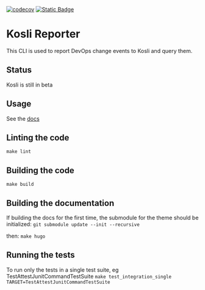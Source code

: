 [![codecov](https://codecov.io/gh/kosli-dev/cli/branch/main/graph/badge.svg?token=Z4Y53XIOKJ)](https://codecov.io/gh/kosli-dev/cli)
[![Static Badge](https://img.shields.io/badge/provenance-blue?style=plastic&link=https%3A%2F%2Fapp.kosli.com%2Fkosli-public%2Fflows%2Fcli-release%2Ftrails%2F)](https://app.kosli.com/kosli-public/flows/cli-release/trails/)

# Kosli Reporter

This CLI is used to report DevOps change events to Kosli and query them.

## Status
Kosli is still in beta

## Usage 

See the [docs](https://docs.kosli.com/client_reference/)

## Linting the code

`make lint`

## Building the code

`make build`

## Building the documentation

If building the docs for the first time, the submodule for the theme should be initialized:
`git submodule update --init --recursive`

then:
`make hugo`

## Running the tests
To run only the tests in a single test suite, eg TestAttestJunitCommandTestSuite
`make test_integration_single TARGET=TestAttestJunitCommandTestSuite`
